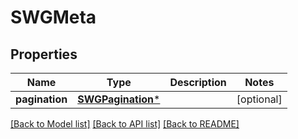 # SWGMeta

## Properties
Name | Type | Description | Notes
------------ | ------------- | ------------- | -------------
**pagination** | [**SWGPagination***](SWGPagination.md) |  | [optional] 

[[Back to Model list]](../README.md#documentation-for-models) [[Back to API list]](../README.md#documentation-for-api-endpoints) [[Back to README]](../README.md)



